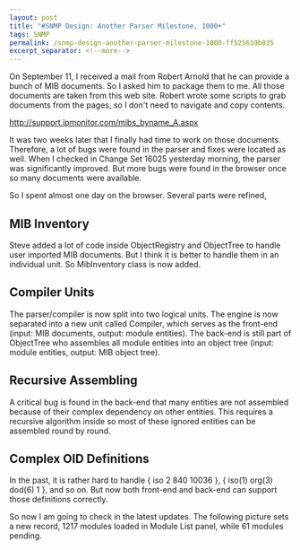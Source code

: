 ```yaml
---
layout: post
title: "#SNMP Design: Another Parser Milestone, 1000+"
tags: SNMP
permalink: /snmp-design-another-parser-milestone-1000-ff525619b835
excerpt_separator: <!--more-->
---
```

On September 11, I received a mail from Robert Arnold that he can provide a bunch of MIB documents. So I asked him to package them to me. All those documents are taken from this web site. Robert wrote some scripts to grab documents from the pages, so I don't need to navigate and copy contents.

http://support.ipmonitor.com/mibs_byname_A.aspx
<!--more-->

It was two weeks later that I finally had time to work on those documents. Therefore, a lot of bugs were found in the parser and fixes were located as well. When I checked in Change Set 16025 yesterday morning, the parser was significantly improved. But more bugs were found in the browser once so many documents were available.

So I spent almost one day on the browser. Several parts were refined,

## MIB Inventory
Steve added a lot of code inside ObjectRegistry and ObjectTree to handle user imported MIB documents. But I think it is better to handle them in an individual unit. So MibInventory class is now added.

## Compiler Units
The parser/compiler is now split into two logical units. The engine is now separated into a new unit called Compiler, which serves as the front-end (input: MIB documents, output: module entities). The back-end is still part of ObjectTree who assembles all module entities into an object tree (input: module entities, output: MIB object tree).

## Recursive Assembling
A critical bug is found in the back-end that many entities are not assembled because of their complex dependency on other entities. This requires a recursive algorithm inside so most of these ignored entities can be assembled round by round.

## Complex OID Definitions
In the past, it is rather hard to handle { iso 2 840 10036 }, { iso(1) org(3) dod(6) 1 }, and so on. But now both front-end and back-end can support those definitions correctly.

So now I am going to check in the latest updates. The following picture sets a new record, 1217 modules loaded in Module List panel, while 61 modules pending.
